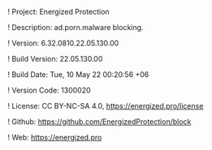 ! Project: Energized Protection

! Description: ad.porn.malware blocking.

! Version: 6.32.0810.22.05.130.00

! Build Version: 22.05.130.00

! Build Date: Tue, 10 May 22 00:20:56 +06

! Version Code: 1300020

! License: CC BY-NC-SA 4.0, https://energized.pro/license

! Github: https://github.com/EnergizedProtection/block

! Web: https://energized.pro
